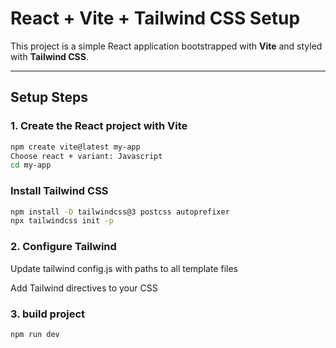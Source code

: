 # React + Vite + Tailwind CSS Setup

This project is a simple React application bootstrapped with **Vite** and styled with **Tailwind CSS**.

---

## Setup Steps

### 1. Create the React project with Vite

```bash
npm create vite@latest my-app
Choose react + variant: Javascript
cd my-app
```

### Install Tailwind CSS

```bash
npm install -D tailwindcss@3 postcss autoprefixer
npx tailwindcss init -p
```

### 2. Configure Tailwind

Update tailwind config.js with paths to all template files

Add Tailwind directives to your CSS

### 3. build project

```bash
npm run dev
```
